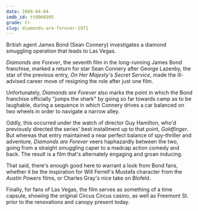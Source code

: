```yaml
---
date: 2009-04-04
imdb_id: tt0066995
grade: C+
slug: diamonds-are-forever-1971
---
```


British agent James Bond (Sean Connery) investigates a diamond smuggling operation that leads to Las Vegas.

_Diamonds are Forever_, the seventh film in the long-running James Bond franchise, marked a return for star Sean Connery after George Lazenby, the star of the previous entry, <span data-imdb-id="tt0064757">_On Her Majesty's Secret Service_</span>, made the ill-advised career move of resigning the role after just one film.

Unfortunately, _Diamonds are Forever_ also marks the point in which the Bond franchise officially "jumps the shark" by going so far towards camp as to be laughable, during a sequence in which Connery drives a car balanced on two wheels in order to navigate a narrow alley.

Oddly, this occurred under the watch of director Guy Hamilton, who'd previously directed the series' best installment up to that point, <span data-imdb-id="tt0058150">_Goldfinger_</span>. But whereas that entry maintained a near perfect balance of spy-thriller and adventure, _Diamonds are Forever_ veers haphazardly between the two, going from a straight smuggling caper to a madcap action comedy and back. The result is a film that's alternately engaging and groan inducing.

That said, there's enough good here to warrant a look from Bond fans, whether it be the inspiration for Will Ferrell's Mustafa character from the <span data-imdb-id="tt0118655">_Austin Powers_</span> films, or Charles Gray's nice take on Blofeld.

Finally, for fans of Las Vegas, the film serves as something of a time capsule, showing the original Circus Circus casino, as well as Freemont St. prior to the renovations and canopy present today.
